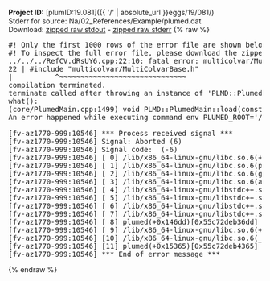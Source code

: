**Project ID:** [plumID:19.081]({{ '/' | absolute_url }}eggs/19/081/)  
Stderr for source:  Na/02_References/Example/plumed.dat   
Download: [zipped raw stdout](plumed.dat.plumed.stdout.txt.zip) - [zipped raw stderr](plumed.dat.plumed.stderr.txt.zip) 
{% raw %}
<pre>
#! Only the first 1000 rows of the error file are shown below
#! To inspect the full error file, please download the zipped raw stderr file above
../../../RefCV.dRsUY6.cpp:22:10: fatal error: multicolvar/MultiColvarBase.h: No such file or directory
22 | #include "multicolvar/MultiColvarBase.h"
|          ^~~~~~~~~~~~~~~~~~~~~~~~~~~~~~~
compilation terminated.
terminate called after throwing an instance of 'PLMD::Plumed::ExceptionError'
what():
(core/PlumedMain.cpp:1499) void PLMD::PlumedMain::load(const std::string&)
An error happened while executing command env PLUMED_ROOT='/home/runner/opt/lib/plumed' PLUMED_VERSION='2.10b' PLUMED_HTMLDIR='/home/runner/opt/share/doc/plumed' PLUMED_INCLUDEDIR='/home/runner/opt/include' PLUMED_PROGRAM_NAME='plumed' PLUMED_IS_INSTALLED='yes' "/home/runner/opt/lib/plumed"/scripts/mklib.sh -n -o ./../../../RefCV.2.10b.so ../../../RefCV.cpp

[fv-az1770-999:10546] *** Process received signal ***
[fv-az1770-999:10546] Signal: Aborted (6)
[fv-az1770-999:10546] Signal code:  (-6)
[fv-az1770-999:10546] [ 0] /lib/x86_64-linux-gnu/libc.so.6(+0x45330)[0x7f4883c45330]
[fv-az1770-999:10546] [ 1] /lib/x86_64-linux-gnu/libc.so.6(pthread_kill+0x11c)[0x7f4883c9eb2c]
[fv-az1770-999:10546] [ 2] /lib/x86_64-linux-gnu/libc.so.6(gsignal+0x1e)[0x7f4883c4527e]
[fv-az1770-999:10546] [ 3] /lib/x86_64-linux-gnu/libc.so.6(abort+0xdf)[0x7f4883c288ff]
[fv-az1770-999:10546] [ 4] /lib/x86_64-linux-gnu/libstdc++.so.6(+0xa5ff5)[0x7f48840a5ff5]
[fv-az1770-999:10546] [ 5] /lib/x86_64-linux-gnu/libstdc++.so.6(+0xbb0da)[0x7f48840bb0da]
[fv-az1770-999:10546] [ 6] /lib/x86_64-linux-gnu/libstdc++.so.6(_ZSt10unexpectedv+0x0)[0x7f48840a5a55]
[fv-az1770-999:10546] [ 7] /lib/x86_64-linux-gnu/libstdc++.so.6(+0xa5a6f)[0x7f48840a5a6f]
[fv-az1770-999:10546] [ 8] plumed(+0x146dd)[0x55c72deb36dd]
[fv-az1770-999:10546] [ 9] /lib/x86_64-linux-gnu/libc.so.6(+0x2a1ca)[0x7f4883c2a1ca]
[fv-az1770-999:10546] [10] /lib/x86_64-linux-gnu/libc.so.6(__libc_start_main+0x8b)[0x7f4883c2a28b]
[fv-az1770-999:10546] [11] plumed(+0x15365)[0x55c72deb4365]
[fv-az1770-999:10546] *** End of error message ***
</pre>
{% endraw %}
